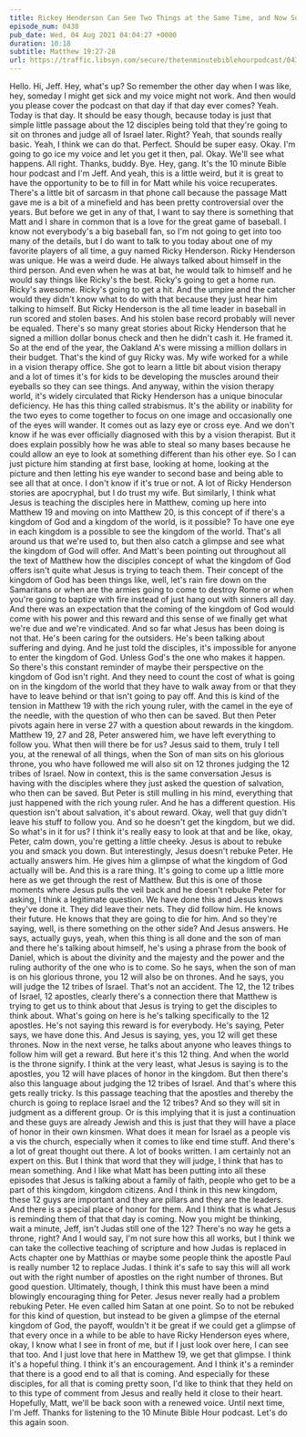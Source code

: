 ```yaml
---
title: Rickey Henderson Can See Two Things at the Same Time, and Now So Can Peter
episode_num: 0438
pub_date: Wed, 04 Aug 2021 04:04:27 +0000
duration: 10:18
subtitle: Matthew 19:27-28
url: https://traffic.libsyn.com/secure/thetenminutebiblehourpodcast/0438_-_Rickey_Henderson_Can_See_Two_Things_at_The_Same_Time_and_Now_So_Can_Peter.mp3
---
```


 Hello. Hi, Jeff. Hey, what's up? So remember the other day when I was like, hey, someday I might get sick and my voice might not work. And then would you please cover the podcast on that day if that day ever comes? Yeah. Today is that day. It should be easy though, because today is just that simple little passage about the 12 disciples being told that they're going to sit on thrones and judge all of Israel later. Right? Yeah, that sounds really basic. Yeah, I think we can do that. Perfect. Should be super easy. Okay. I'm going to go ice my voice and let you get it then, pal. Okay. We'll see what happens. All right. Thanks, buddy. Bye. Hey, gang. It's the 10 minute Bible hour podcast and I'm Jeff. And yeah, this is a little weird, but it is great to have the opportunity to be to fill in for Matt while his voice recuperates. There's a little bit of sarcasm in that phone call because the passage Matt gave me is a bit of a minefield and has been pretty controversial over the years. But before we get in any of that, I want to say there is something that Matt and I share in common that is a love for the great game of baseball. I know not everybody's a big baseball fan, so I'm not going to get into too many of the details, but I do want to talk to you today about one of my favorite players of all time, a guy named Ricky Henderson. Ricky Henderson was unique. He was a weird dude. He always talked about himself in the third person. And even when he was at bat, he would talk to himself and he would say things like Ricky's the best. Ricky's going to get a home run. Ricky's awesome. Ricky's going to get a hit. And the umpire and the catcher would they didn't know what to do with that because they just hear him talking to himself. But Ricky Henderson is the all time leader in baseball in run scored and stolen bases. And his stolen base record probably will never be equaled. There's so many great stories about Ricky Henderson that he signed a million dollar bonus check and then he didn't cash it. He framed it. So at the end of the year, the Oakland A's were missing a million dollars in their budget. That's the kind of guy Ricky was. My wife worked for a while in a vision therapy office. She got to learn a little bit about vision therapy and a lot of times it's for kids to be developing the muscles around their eyeballs so they can see things. And anyway, within the vision therapy world, it's widely circulated that Ricky Henderson has a unique binocular deficiency. He has this thing called strabismus. It's the ability or inability for the two eyes to come together to focus on one image and occasionally one of the eyes will wander. It comes out as lazy eye or cross eye. And we don't know if he was ever officially diagnosed with this by a vision therapist. But it does explain possibly how he was able to steal so many bases because he could allow an eye to look at something different than his other eye. So I can just picture him standing at first base, looking at home, looking at the picture and then letting his eye wander to second base and being able to see all that at once. I don't know if it's true or not. A lot of Ricky Henderson stories are apocryphal, but I do trust my wife. But similarly, I think what Jesus is teaching the disciples here in Matthew, coming up here into Matthew 19 and moving on into Matthew 20, is this concept of if there's a kingdom of God and a kingdom of the world, is it possible? To have one eye in each kingdom is a possible to see the kingdom of the world. That's all around us that we're used to, but then also catch a glimpse and see what the kingdom of God will offer. And Matt's been pointing out throughout all the text of Matthew how the disciples concept of what the kingdom of God offers isn't quite what Jesus is trying to teach them. Their concept of the kingdom of God has been things like, well, let's rain fire down on the Samaritans or when are the armies going to come to destroy Rome or when you're going to baptize with fire instead of just hang out with sinners all day. And there was an expectation that the coming of the kingdom of God would come with his power and this reward and this sense of we finally get what we're due and we're vindicated. And so far what Jesus has been doing is not that. He's been caring for the outsiders. He's been talking about suffering and dying. And he just told the disciples, it's impossible for anyone to enter the kingdom of God. Unless God's the one who makes it happen. So there's this constant reminder of maybe their perspective on the kingdom of God isn't right. And they need to count the cost of what is going on in the kingdom of the world that they have to walk away from or that they have to leave behind or that isn't going to pay off. And this is kind of the tension in Matthew 19 with the rich young ruler, with the camel in the eye of the needle, with the question of who then can be saved. But then Peter pivots again here in verse 27 with a question about rewards in the kingdom. Matthew 19, 27 and 28, Peter answered him, we have left everything to follow you. What then will there be for us? Jesus said to them, truly I tell you, at the renewal of all things, when the Son of man sits on his glorious throne, you who have followed me will also sit on 12 thrones judging the 12 tribes of Israel. Now in context, this is the same conversation Jesus is having with the disciples where they just asked the question of salvation, who then can be saved. But Peter is still mulling in his mind, everything that just happened with the rich young ruler. And he has a different question. His question isn't about salvation, it's about reward. Okay, well that guy didn't leave his stuff to follow you. And so he doesn't get the kingdom, but we did. So what's in it for us? I think it's really easy to look at that and be like, okay, Peter, calm down, you're getting a little cheeky. Jesus is about to rebuke you and smack you down. But interestingly, Jesus doesn't rebuke Peter. He actually answers him. He gives him a glimpse of what the kingdom of God actually will be. And this is a rare thing. It's going to come up a little more here as we get through the rest of Matthew. But this is one of those moments where Jesus pulls the veil back and he doesn't rebuke Peter for asking, I think a legitimate question. We have done this and Jesus knows they've done it. They did leave their nets. They did follow him. He knows their future. He knows that they are going to die for him. And so they're saying, well, is there something on the other side? And Jesus answers. He says, actually guys, yeah, when this thing is all done and the son of man and there he's talking about himself, he's using a phrase from the book of Daniel, which is about the divinity and the majesty and the power and the ruling authority of the one who is to come. So he says, when the son of man is on his glorious throne, you 12 will also be on thrones. And he says, you will judge the 12 tribes of Israel. That's not an accident. The 12, the 12 tribes of Israel, 12 apostles, clearly there's a connection there that Matthew is trying to get us to think about that Jesus is trying to get the disciples to think about. What's going on here is he's talking specifically to the 12 apostles. He's not saying this reward is for everybody. He's saying, Peter says, we have done this. And Jesus is saying, yes, you 12 will get these thrones. Now in the next verse, he talks about anyone who leaves things to follow him will get a reward. But here it's this 12 thing. And when the world is the throne signify. I think at the very least, what Jesus is saying is to the apostles, you 12 will have places of honor in the kingdom. But then there's also this language about judging the 12 tribes of Israel. And that's where this gets really tricky. Is this passage teaching that the apostles and thereby the church is going to replace Israel and the 12 tribes? And so they will sit in judgment as a different group. Or is this implying that it is just a continuation and these guys are already Jewish and this is just that they will have a place of honor in their own kinsmen. What does it mean for Israel as a people vis a vis the church, especially when it comes to like end time stuff. And there's a lot of great thought out there. A lot of books written. I am certainly not an expert on this. But I think that word that they will judge, I think that has to mean something. And I like what Matt has been putting into all these episodes that Jesus is talking about a family of faith, people who get to be a part of this kingdom, kingdom citizens. And I think in this new kingdom, these 12 guys are important and they are pillars and they are the leaders. And there is a special place of honor for them. And I think that is what Jesus is reminding them of that that day is coming. Now you might be thinking, wait a minute, Jeff, isn't Judas still one of the 12? There's no way he gets a throne, right? And I would say, I'm not sure how this all works, but I think we can take the collective teaching of scripture and how Judas is replaced in Acts chapter one by Matthias or maybe some people think the apostle Paul is really number 12 to replace Judas. I think it's safe to say this will all work out with the right number of apostles on the right number of thrones. But good question. Ultimately, though, I think this must have been a mind blowingly encouraging thing for Peter. Jesus never really had a problem rebuking Peter. He even called him Satan at one point. So to not be rebuked for this kind of question, but instead to be given a glimpse of the eternal kingdom of God, the payoff, wouldn't it be great if we could get a glimpse of that every once in a while to be able to have Ricky Henderson eyes where, okay, I know what I see in front of me, but if I just look over here, I can see that too. And I just love that here in Matthew 19, we get that glimpse. I think it's a hopeful thing. I think it's an encouragement. And I think it's a reminder that there is a good end to all that is coming. And especially for these disciples, for all that is coming pretty soon, I'd like to think that they held on to this type of comment from Jesus and really held it close to their heart. Hopefully, Matt, we'll be back soon with a renewed voice. Until next time, I'm Jeff. Thanks for listening to the 10 Minute Bible Hour podcast. Let's do this again soon.